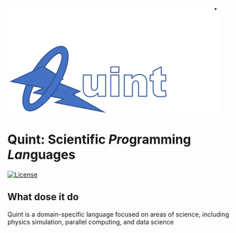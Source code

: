 <img src="doc/img/quint.png">

# Quint: Scientific *Pro*gramming *Lan*guages
[![License](https://img.shields.io/badge/license-Apache%202-4EB1BA.svg)](https://www.apache.org/licenses/LICENSE-2.0.html)

## What dose it do
Quint is a domain-specific language focused on areas of science, including physics simulation, parallel computing, and data science
